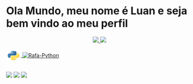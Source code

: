 # Ola Mundo, meu nome é Luan e seja bem vindo ao meu perfil
<div align="center">
  <a href="https://github.com/LuanPontes0">
  <img height="180em" src="https://github-readme-stats.vercel.app/api?username=LuanPontes0&show_icons=true&theme=dracula&include_all_commits=true&count_private=true"/>
  <img height="180em" src="https://github-readme-stats.vercel.app/api/top-langs/?username=LuanPontes0&layout=compact&langs_count=7&theme=dracula"/>
</div>
  <div style="display: inline_block"><br>
     <img align="center" alt="Rafa-Python" height="30" width="40" src="https://raw.githubusercontent.com/devicons/devicon/master/icons/python/python-original.svg">
<img align="center" alt="Rafa-Python" height="30" width="40"img src="https://cdn.jsdelivr.net/gh/devicons/devicon/icons/java/java-original.svg" />
    </div>
  
  ##
  <div>
    <a href="https://instagram.com/luanpontes__" target="_blank"><img src="https://img.shields.io/badge/-Instagram-%23E4405F?style=for-the-badge&logo=instagram&logoColor=white" target="_blank"></a>
    <a href = "mailto:luan.avatarp@gmail.com"><img src="https://img.shields.io/badge/-Gmail-%23333?style=for-the-badge&logo=gmail&logoColor=white" target="_blank"></a>
     <a href="linkedin.com/in/luan-pontes-081009227 " target="_blank"><img src="https://img.shields.io/badge/-LinkedIn-%230077B5?style=for-the-badge&logo=linkedin&logoColor=white" target="_blank"></a> 
    
